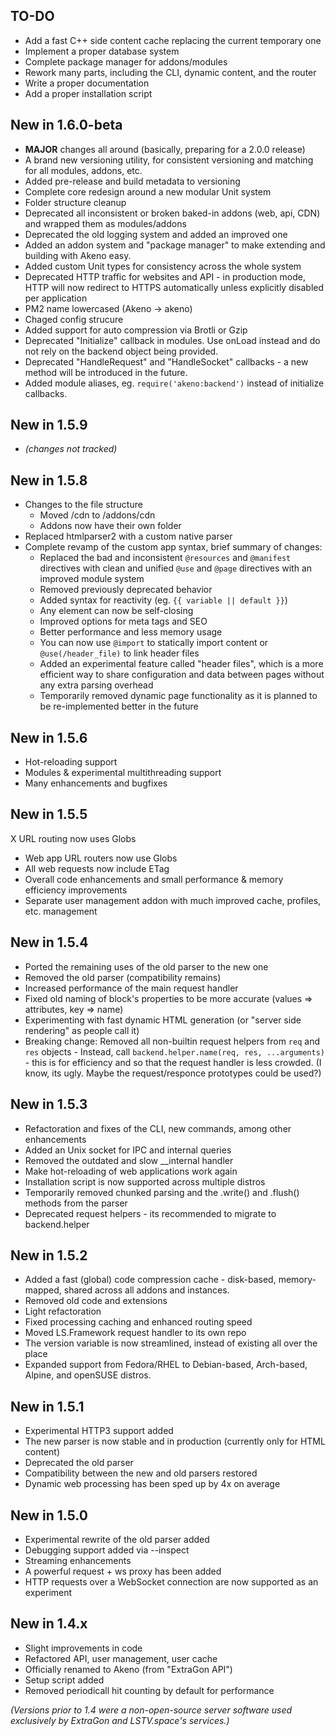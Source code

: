 ## TO-DO
- Add a fast C++ side content cache replacing the current temporary one
- Implement a proper database system
- Complete package manager for addons/modules
- Rework many parts, including the CLI, dynamic content, and the router
- Write a proper documentation
- Add a proper installation script

## New in 1.6.0-beta
- **MAJOR** changes all around (basically, preparing for a 2.0.0 release)
- A brand new versioning utility, for consistent versioning and matching for all modules, addons, etc.
- Added pre-release and build metadata to versioning
- Complete core redesign around a new modular Unit system
- Folder structure cleanup
- Deprecated all inconsistent or broken baked-in addons (web, api, CDN) and wrapped them as modules/addons
- Deprecated the old logging system and added an improved one
- Added an addon system and "package manager" to make extending and building with Akeno easy.
- Added custom Unit types for consistency across the whole system
- Deprecated HTTP traffic for websites and API - in production mode, HTTP will now redirect to HTTPS automatically unless explicitly disabled per application
- PM2 name lowercased (Akeno -> akeno)
- Chaged config strucure
- Added support for auto compression via Brotli or Gzip
- Deprecated "Initialize" callback in modules. Use onLoad instead and do not rely on the backend object being provided.
- Deprecated "HandleRequest" and "HandleSocket" callbacks - a new method will be introduced in the future.
- Added module aliases, eg. `require('akeno:backend')` instead of initialize callbacks.

## New in 1.5.9
- *(changes not tracked)*

## New in 1.5.8
- Changes to the file structure
    - Moved /cdn to /addons/cdn
    - Addons now have their own folder
- Replaced htmlparser2 with a custom native parser
- Complete revamp of the custom app syntax, brief summary of changes:
    - Replaced the bad and inconsistent `@resources` and `@manifest` directives with clean and unified `@use` and `@page` directives with an improved module system
    - Removed previously deprecated behavior
    - Added syntax for reactivity (eg. `{{ variable || default }}`)
    - Any element can now be self-closing
    - Improved options for meta tags and SEO
    - Better performance and less memory usage
    - You can now use `@import` to statically import content or `@use(/header_file)` to link header files
    - Added an experimental feature called "header files", which is a more efficient way to share configuration and data between pages without any extra parsing overhead
    - Temporarily removed dynamic page functionality as it is planned to be re-implemented better in the future


## New in 1.5.6
- Hot-reloading support
- Modules & experimental multithreading support
- Many enhancements and bugfixes


## New in 1.5.5
X URL routing now uses Globs
- Web app URL routers now use Globs
- All web requests now include ETag
- Overall code enhancements and small performance & memory efficiency improvements
- Separate user management addon with much improved cache, profiles, etc. management


## New in 1.5.4
- Ported the remaining uses of the old parser to the new one
- Removed the old parser (compatibility remains)
- Increased performance of the main request handler
- Fixed old naming of block's properties to be more accurate (values => attributes, key => name)
- Experimenting with fast dynamic HTML generation (or "server side rendering" as people call it)
- Breaking change: Removed all non-builtin request helpers from `req` and `res` objects - Instead, call `backend.helper.name(req, res, ...arguments)` - this is for efficiency and so that the request handler is less crowded. (I know, its ugly. Maybe the request/responce prototypes could be used?)


## New in 1.5.3
- Refactoration and fixes of the CLI, new commands, among other enhancements
- Added an Unix socket for IPC and internal queries
- Removed the outdated and slow __internal handler
- Make hot-reloading of web applications work again
- Installation script is now supported across multiple distros
- Temporarily removed chunked parsing and the .write() and .flush() methods from the parser
- Deprecated request helpers - its recommended to migrate to backend.helper


## New in 1.5.2
- Added a fast (global) code compression cache - disk-based, memory-mapped, shared across all addons and instances.
- Removed old code and extensions
- Light refactoration
- Fixed processing caching and enhanced routing speed
- Moved LS.Framework request handler to its own repo
- The version variable is now streamlined, instead of existing all over the place
- Expanded support from Fedora/RHEL to Debian-based, Arch-based, Alpine, and openSUSE distros.


## New in 1.5.1
- Experimental HTTP3 support added
- The new parser is now stable and in production (currently only for HTML content)
- Deprecated the old parser
- Compatibility between the new and old parsers restored
- Dynamic web processing has been sped up by 4x on average


## New in 1.5.0
- Experimental rewrite of the old parser added
- Debugging support added via --inspect
- Streaming enhancements
- A powerful request + ws proxy has been added
- HTTP requests over a WebSocket connection are now supported as an experiment


## New in 1.4.x
- Slight improvements in code
- Refactored API, user management, user cache
- Officially renamed to Akeno (from "ExtraGon API")
- Setup script added
- Removed periodicall hit counting by default for performance

*(Versions prior to 1.4 were a non-open-source server software used exclusively by ExtraGon and LSTV.space's services.)*